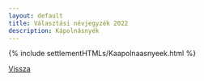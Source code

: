 ```yaml
---
layout: default
title: Választási névjegyzék 2022
description: Kápolnásnyék
---
```


{% include settlementHTMLs/Kaapolnaasnyeek.html %}

[Vissza](./)